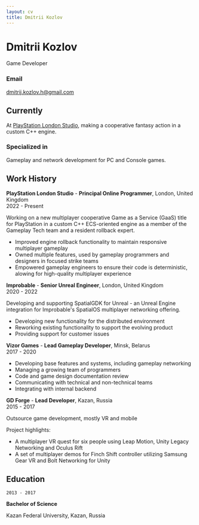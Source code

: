 ```yaml
---
layout: cv
title: Dmitrii Kozlov
---
```

# Dmitrii Kozlov
Game Developer

### Email
<dmitrij.kozlov.h@gmail.com>

## Currently
At [PlayStation London Studio](https://playstationlondonstudio.com), making a cooperative fantasy action in a custom C++ engine.

### Specialized in

Gameplay and network development for PC and Console games.

## Work History

**PlayStation London Studio** - **Principal Online Programmer**, London, United Kingdom<br>2022 - Present

Working on a new multiplayer cooperative Game as a Service (GaaS) title for PlayStation in a custom C++ ECS-oriented engine as a member of the Gameplay Tech team and a resident rollback expert.

* Improved engine rollback functionality to maintain responsive multiplayer gameplay
* Owned multiple features, used by gameplay programmers and designers in focused strike teams
* Empowered gameplay engineers to ensure their code is deterministic, alowing for high-quality multiplayer experience

**Improbable** - **Senior Unreal Engineer**, London, United Kingdom<br>2020 - 2022

Developing and supporting SpatialGDK for Unreal - an Unreal Engine integration for Improbable's SpatialOS multiplayer networking offering.

* Developing new functionality for the distributed environment
* Reworking existing functionality to support the evolving product
* Providing support for customer issues

**Vizor Games** - **Lead Gameplay Developer**, Minsk, Belarus<br>2017 - 2020

* Developing base features and systems, including gameplay networking
* Managing a growing team of programmers
* Code and game design documentation review
* Communicating with technical and non-technical teams
* Integrating with internal backend

**GD Forge** - **Lead Developer**, Kazan, Russia<br>2015 - 2017

Outsource game development, mostly VR and mobile

Project highlights:

* A multiplayer VR quest for six people using Leap Motion, Unity Legacy Networking and Oculus Rift
* A set of multiplayer demos for Finch Shift controller utilizing Samsung Gear VR and Bolt Networking for Unity

## Education

`2013 - 2017`

**Bachelor of Science**

Kazan Federal University, Kazan, Russia

<!-- ### Footer

Last updated: March 2024 -->
